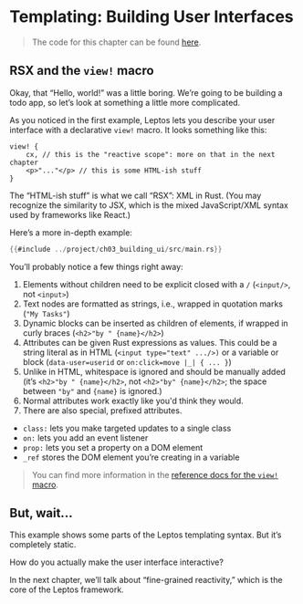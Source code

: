 # Templating: Building User Interfaces

> The code for this chapter can be found [here](https://github.com/leptos-rs/leptos/tree/main/docs/book/project/ch03_building_ui).

## RSX and the `view!` macro

Okay, that “Hello, world!” was a little boring. We’re going to be building a todo app, so let’s look at something a little more complicated.

As you noticed in the first example, Leptos lets you describe your user interface with a declarative `view!` macro. It looks something like this:

```
view! {
	cx, // this is the "reactive scope": more on that in the next chapter
	<p>"..."</p> // this is some HTML-ish stuff
}
```

The “HTML-ish stuff” is what we call “RSX”: XML in Rust. (You may recognize the similarity to JSX, which is the mixed JavaScript/XML syntax used by frameworks like React.)

Here’s a more in-depth example:

```rust
{{#include ../project/ch03_building_ui/src/main.rs}}
```

You’ll probably notice a few things right away:

1. Elements without children need to be explicit closed with a `/` (`<input/>`, not `<input>`)
2. Text nodes are formatted as strings, i.e., wrapped in quotation marks (`"My Tasks"`)
3. Dynamic blocks can be inserted as children of elements, if wrapped in curly braces (`<h2>"by " {name}</h2>`)
4. Attributes can be given Rust expressions as values. This could be a string literal as in HTML (`<input type="text" .../>)` or a variable or block (`data-user=userid` or `on:click=move |_| { ... }`)
5. Unlike in HTML, whitespace is ignored and should be manually added (it’s `<h2>"by " {name}</h2>`, not `<h2>"by" {name}</h2>`; the space between `"by"` and `{name}` is ignored.)
6. Normal attributes work exactly like you'd think they would.
7. There are also special, prefixed attributes.

- `class:` lets you make targeted updates to a single class
- `on:` lets you add an event listener
- `prop:` lets you set a property on a DOM element
- `_ref` stores the DOM element you’re creating in a variable

> You can find more information in the [reference docs for the `view!` macro](https://docs.rs/leptos/0.0.15/leptos/macro.view.html).

## But, wait...

This example shows some parts of the Leptos templating syntax. But it’s completely static.

How do you actually make the user interface interactive?

In the next chapter, we’ll talk about “fine-grained reactivity,” which is the core of the Leptos framework.
